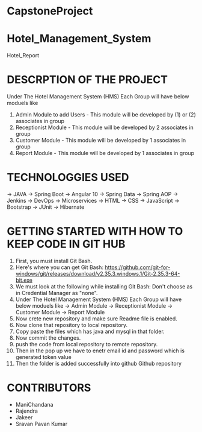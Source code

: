 # CapstoneProject
# Hotel_Management_System

Hotel_Report

# DESCRPTION OF THE PROJECT
Under The Hotel Management System (HMS) Each Group will have below moduels like 
1. Admin Module to add Users - This module will be developed by (1) or (2) associates in group 
2. Receptionist Module - This module will be developed by 2 associates in group 
3. Customer Module - This module will be developed by 1 associates in group 
4. Report Module - This module will be developed by 1 associates in group

# TECHNOLOGGIES USED
  -> JAVA
  -> Spring Boot
  -> Angular 10
  -> Spring Data
  -> Spring AOP
  -> Jenkins
  -> DevOps
  -> Microservices
  -> HTML
  -> CSS
  -> JavaScript
  -> Bootstrap
  -> JUnit
  -> Hibernate

# GETTING STARTED WITH HOW TO KEEP CODE IN GIT HUB
1. First, you must install Git Bash.
2. Here's where you can get Git Bash: https://github.com/git-for-windows/git/releases/download/v2.35.3.windows.1/Git-2.35.3-64-bit.exe
3. We must look at the following while installing Git Bash: Don't choose as in Credential Manager as "none".
4. Under The Hotel Management System (HMS) Each Group will have below moduels like 
    -> Admin Module
    -> Receptionist Module
    -> Customer Module
    -> Report Module
5. Now crete new repository and make sure Readme file is enabled.
6. Now clone that repository to local repository.
7. Copy paste the files which has java and mysql in that folder.
8. Now commit the changes.
9. push the code from local repository to remote repository.  
10. Then in the pop up we have to enetr email id and password which is generated token value
11. Then the folder is added successfully into github Github repository

# CONTRIBUTORS
   - ManiChandana 
   - Rajendra
   - Jakeer
   - Sravan Pavan Kumar
   
